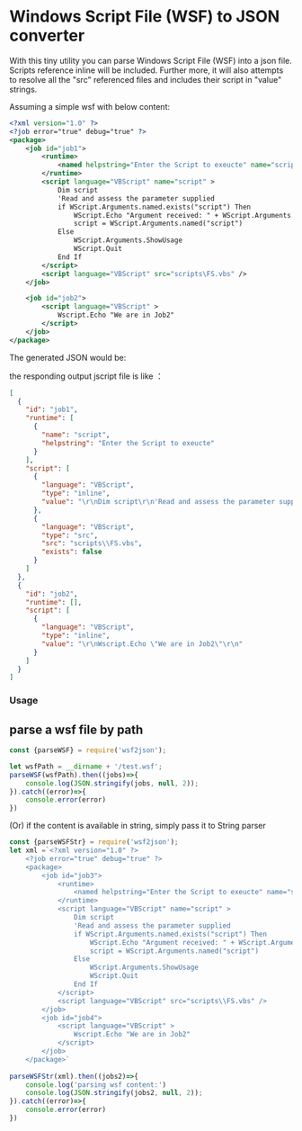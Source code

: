 # Windows Script File (WSF) to JSON converter

With this tiny utility you can parse Windows Script File (WSF) into a json file. Scripts reference inline will be included. Further more, it will also attempts to resolve all the "src" referenced files and includes their script in "value" strings. 

Assuming a simple wsf with below content:
```xml
<?xml version="1.0" ?>
<?job error="true" debug="true" ?>
<package>
    <job id="job1">
        <runtime>
            <named helpstring="Enter the Script to exeucte" name="script" />
        </runtime>
        <script language="VBScript" name="script" >
            Dim script
            'Read and assess the parameter supplied
            if WScript.Arguments.named.exists("script") Then
                WScript.Echo "Argument received: " + WScript.Arguments.named("script")
                script = WScript.Arguments.named("script")
            Else
                WScript.Arguments.ShowUsage
                WScript.Quit
            End If
        </script>
        <script language="VBScript" src="scripts\FS.vbs" />
    </job>

    <job id="job2">
        <script language="VBScript" >
            Wscript.Echo "We are in Job2"
        </script>
    </job>
</package>
```

The generated JSON would be:

the responding output jscript file is like ：
```json
[
  {
    "id": "job1",
    "runtime": [
      {
        "name": "script",
        "helpstring": "Enter the Script to exeucte"
      }
    ],
    "script": [
      {
        "language": "VBScript",
        "type": "inline",
        "value": "\r\nDim script\r\n'Read and assess the parameter supplied\r\nif WScript.Arguments.named.exists(\"script\") Then\r\nWScript.Echo \"Argument received: \" + WScript.Arguments.named(\"script\")\r\nscript = WScript.Arguments.named(\"script\")\r\nElse\r\nWScript.Arguments.ShowUsage\r\nWScript.Quit\r\nEnd If\r\n"
      },
      {
        "language": "VBScript",
        "type": "src",
        "src": "scripts\\FS.vbs",
        "exists": false
      }
    ]
  },
  {
    "id": "job2",
    "runtime": [],
    "script": [
      {
        "language": "VBScript",
        "type": "inline",
        "value": "\r\nWscript.Echo \"We are in Job2\"\r\n"
      }
    ]
  }
]
```

### Usage

## parse a wsf file by path

```js
const {parseWSF} = require('wsf2json');

let wsfPath = __dirname + '/test.wsf';
parseWSF(wsfPath).then((jobs)=>{
    console.log(JSON.stringify(jobs, null, 2));
}).catch((error)=>{
    console.error(error)
})
```

(Or) if the content is available in string, simply pass it to String parser

```js
const {parseWSFStr} = require('wsf2json');
let xml =`<?xml version="1.0" ?>
    <?job error="true" debug="true" ?>
    <package>
        <job id="job3">
            <runtime>
                <named helpstring="Enter the Script to exeucte" name="script" />
            </runtime>
            <script language="VBScript" name="script" >
                Dim script
                'Read and assess the parameter supplied
                if WScript.Arguments.named.exists("script") Then
                    WScript.Echo "Argument received: " + WScript.Arguments.named("script")
                    script = WScript.Arguments.named("script")
                Else
                    WScript.Arguments.ShowUsage
                    WScript.Quit
                End If
            </script>
            <script language="VBScript" src="scripts\\FS.vbs" />
        </job>
        <job id="job4">
            <script language="VBScript" >
                Wscript.Echo "We are in Job2"
            </script>
        </job>
    </package>`
    
parseWSFStr(xml).then((jobs2)=>{
    console.log('parsing wsf content:')
    console.log(JSON.stringify(jobs2, null, 2));
}).catch((error)=>{
    console.error(error)
})
```